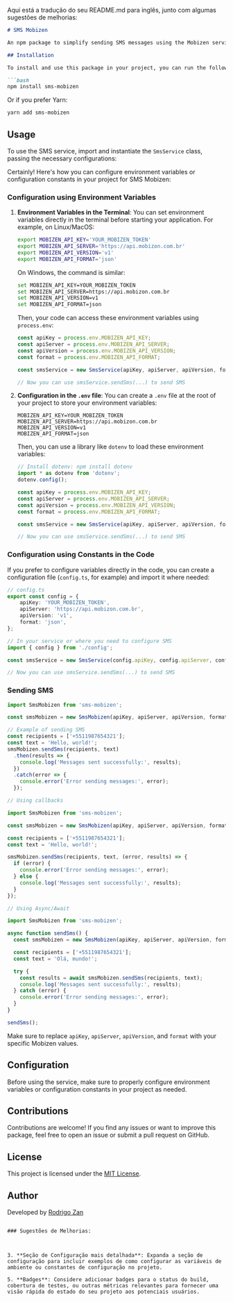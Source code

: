 Aqui está a tradução do seu README.md para inglês, junto com algumas sugestões de melhorias:

```markdown
# SMS Mobizen

An npm package to simplify sending SMS messages using the Mobizen service.

## Installation

To install and use this package in your project, you can run the following npm command:

```bash
npm install sms-mobizen
```

Or if you prefer Yarn:

```bash
yarn add sms-mobizen
```

## Usage

To use the SMS service, import and instantiate the `SmsService` class, passing the necessary configurations:

Certainly! Here's how you can configure environment variables or configuration constants in your project for SMS Mobizen:

### Configuration using Environment Variables

1. **Environment Variables in the Terminal**:
   You can set environment variables directly in the terminal before starting your application. For example, on Linux/MacOS:

   ```bash
   export MOBIZEN_API_KEY='YOUR_MOBIZEN_TOKEN'
   export MOBIZEN_API_SERVER='https://api.mobizon.com.br'
   export MOBIZEN_API_VERSION='v1'
   export MOBIZEN_API_FORMAT='json'
   ```

   On Windows, the command is similar:

   ```bash
   set MOBIZEN_API_KEY=YOUR_MOBIZEN_TOKEN
   set MOBIZEN_API_SERVER=https://api.mobizon.com.br
   set MOBIZEN_API_VERSION=v1
   set MOBIZEN_API_FORMAT=json
   ```

   Then, your code can access these environment variables using `process.env`:

   ```typescript
   const apiKey = process.env.MOBIZEN_API_KEY;
   const apiServer = process.env.MOBIZEN_API_SERVER;
   const apiVersion = process.env.MOBIZEN_API_VERSION;
   const format = process.env.MOBIZEN_API_FORMAT;

   const smsService = new SmsService(apiKey, apiServer, apiVersion, format);

   // Now you can use smsService.sendSms(...) to send SMS
   ```

2. **Configuration in the `.env` file**:
   You can create a `.env` file at the root of your project to store your environment variables:

   ```plaintext
   MOBIZEN_API_KEY=YOUR_MOBIZEN_TOKEN
   MOBIZEN_API_SERVER=https://api.mobizon.com.br
   MOBIZEN_API_VERSION=v1
   MOBIZEN_API_FORMAT=json
   ```

   Then, you can use a library like `dotenv` to load these environment variables:

   ```typescript
   // Install dotenv: npm install dotenv
   import * as dotenv from 'dotenv';
   dotenv.config();

   const apiKey = process.env.MOBIZEN_API_KEY;
   const apiServer = process.env.MOBIZEN_API_SERVER;
   const apiVersion = process.env.MOBIZEN_API_VERSION;
   const format = process.env.MOBIZEN_API_FORMAT;

   const smsService = new SmsService(apiKey, apiServer, apiVersion, format);

   // Now you can use smsService.sendSms(...) to send SMS
   ```

### Configuration using Constants in the Code

If you prefer to configure variables directly in the code, you can create a configuration file (`config.ts`, for example) and import it where needed:

```typescript
// config.ts
export const config = {
    apiKey: 'YOUR_MOBIZEN_TOKEN',
    apiServer: 'https://api.mobizon.com.br',
    apiVersion: 'v1',
    format: 'json',
};

// In your service or where you need to configure SMS
import { config } from './config';

const smsService = new SmsService(config.apiKey, config.apiServer, config.apiVersion, config.format);

// Now you can use smsService.sendSms(...) to send SMS
```

### Sending SMS

```typescript
import SmsMobizen from 'sms-mobizen';

const smsMobizen = new SmsMobizen(apiKey, apiServer, apiVersion, format);

// Example of sending SMS
const recipients = ['+5511987654321'];
const text = 'Hello, world!';
smsMobizen.sendSms(recipients, text)
  .then(results => {
    console.log('Messages sent successfully:', results);
  })
  .catch(error => {
    console.error('Error sending messages:', error);
  });

```

```typescript
// Using callbacks

import SmsMobizen from 'sms-mobizen';

const smsMobizen = new SmsMobizen(apiKey, apiServer, apiVersion, format);

const recipients = ['+5511987654321'];
const text = 'Hello, world!';

smsMobizen.sendSms(recipients, text, (error, results) => {
  if (error) {
    console.error('Error sending messages:', error);
  } else {
    console.log('Messages sent successfully:', results);
  }
});

```

```typescript
// Using Async/Await

import SmsMobizen from 'sms-mobizen';

async function sendSms() {
  const smsMobizen = new SmsMobizen(apiKey, apiServer, apiVersion, format);

  const recipients = ['+5511987654321'];
  const text = 'Olá, mundo!';

  try {
    const results = await smsMobizen.sendSms(recipients, text);
    console.log('Messages sent successfully:', results);
  } catch (error) {
    console.error('Error sending messages:', error);
  }
}

sendSms();

```

Make sure to replace `apiKey`, `apiServer`, `apiVersion`, and `format` with your specific Mobizen values.

## Configuration

Before using the service, make sure to properly configure environment variables or configuration constants in your project as needed.

## Contributions

Contributions are welcome! If you find any issues or want to improve this package, feel free to open an issue or submit a pull request on GitHub.

## License

This project is licensed under the [MIT License](https://github.com/seu-usuario/seu-repositorio/blob/main/LICENSE.txt).

## Author

Developed by [Rodrigo Zan](https://github.com/rodrigozan)
```

### Sugestões de Melhorias:



3. **Seção de Configuração mais detalhada**: Expanda a seção de configuração para incluir exemplos de como configurar as variáveis de ambiente ou constantes de configuração no projeto.

5. **Badges**: Considere adicionar badges para o status do build, cobertura de testes, ou outras métricas relevantes para fornecer uma visão rápida do estado do seu projeto aos potenciais usuários.

